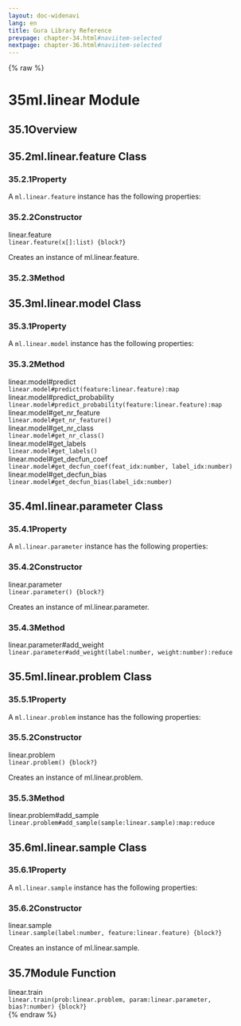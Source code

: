 ```yaml
---
layout: doc-widenavi
lang: en
title: Gura Library Reference
prevpage: chapter-34.html#naviitem-selected
nextpage: chapter-36.html#naviitem-selected
---
```

{% raw %}
<h1><span class="caption-index-1">35</span>ml.linear Module</h1>
<h2><span class="caption-index-2">35.1</span><a name="anchor-35-1"></a>Overview</h2>
<h2><span class="caption-index-2">35.2</span><a name="anchor-35-2"></a>ml.linear.feature Class</h2>
<h3><span class="caption-index-3">35.2.1</span><a name="anchor-35-2-1"></a>Property</h3>
<p>
A <code class="highlighter-rouge">ml.linear.feature</code> instance has the following properties:
</p>
<h3><span class="caption-index-3">35.2.2</span><a name="anchor-35-2-2"></a>Constructor</h3>
<div class="h5">linear.feature</div>
<div class="mb-2"><i class="fas fa-caret-right mr-2"></i><code>linear.feature(x[]:list) {block?}</code></div>
<p>
Creates an instance of ml.linear.feature.
</p>
<h3><span class="caption-index-3">35.2.3</span><a name="anchor-35-2-3"></a>Method</h3>
<h2><span class="caption-index-2">35.3</span><a name="anchor-35-3"></a>ml.linear.model Class</h2>
<h3><span class="caption-index-3">35.3.1</span><a name="anchor-35-3-1"></a>Property</h3>
<p>
A <code class="highlighter-rouge">ml.linear.model</code> instance has the following properties:
</p>
<h3><span class="caption-index-3">35.3.2</span><a name="anchor-35-3-2"></a>Method</h3>
<div class="h5">linear.model#predict</div>
<div class="mb-2"><i class="fas fa-caret-right mr-2"></i><code>linear.model#predict(feature:linear.feature):map</code></div>
<div class="h5">linear.model#predict_probability</div>
<div class="mb-2"><i class="fas fa-caret-right mr-2"></i><code>linear.model#predict_probability(feature:linear.feature):map</code></div>
<div class="h5">linear.model#get_nr_feature</div>
<div class="mb-2"><i class="fas fa-caret-right mr-2"></i><code>linear.model#get_nr_feature()</code></div>
<div class="h5">linear.model#get_nr_class</div>
<div class="mb-2"><i class="fas fa-caret-right mr-2"></i><code>linear.model#get_nr_class()</code></div>
<div class="h5">linear.model#get_labels</div>
<div class="mb-2"><i class="fas fa-caret-right mr-2"></i><code>linear.model#get_labels()</code></div>
<div class="h5">linear.model#get_decfun_coef</div>
<div class="mb-2"><i class="fas fa-caret-right mr-2"></i><code>linear.model#get_decfun_coef(feat_idx:number, label_idx:number)</code></div>
<div class="h5">linear.model#get_decfun_bias</div>
<div class="mb-2"><i class="fas fa-caret-right mr-2"></i><code>linear.model#get_decfun_bias(label_idx:number)</code></div>
<h2><span class="caption-index-2">35.4</span><a name="anchor-35-4"></a>ml.linear.parameter Class</h2>
<h3><span class="caption-index-3">35.4.1</span><a name="anchor-35-4-1"></a>Property</h3>
<p>
A <code class="highlighter-rouge">ml.linear.parameter</code> instance has the following properties:
</p>
<h3><span class="caption-index-3">35.4.2</span><a name="anchor-35-4-2"></a>Constructor</h3>
<div class="h5">linear.parameter</div>
<div class="mb-2"><i class="fas fa-caret-right mr-2"></i><code>linear.parameter() {block?}</code></div>
<p>
Creates an instance of ml.linear.parameter.
</p>
<h3><span class="caption-index-3">35.4.3</span><a name="anchor-35-4-3"></a>Method</h3>
<div class="h5">linear.parameter#add_weight</div>
<div class="mb-2"><i class="fas fa-caret-right mr-2"></i><code>linear.parameter#add_weight(label:number, weight:number):reduce</code></div>
<h2><span class="caption-index-2">35.5</span><a name="anchor-35-5"></a>ml.linear.problem Class</h2>
<h3><span class="caption-index-3">35.5.1</span><a name="anchor-35-5-1"></a>Property</h3>
<p>
A <code class="highlighter-rouge">ml.linear.problem</code> instance has the following properties:
</p>
<h3><span class="caption-index-3">35.5.2</span><a name="anchor-35-5-2"></a>Constructor</h3>
<div class="h5">linear.problem</div>
<div class="mb-2"><i class="fas fa-caret-right mr-2"></i><code>linear.problem() {block?}</code></div>
<p>
Creates an instance of ml.linear.problem.
</p>
<h3><span class="caption-index-3">35.5.3</span><a name="anchor-35-5-3"></a>Method</h3>
<div class="h5">linear.problem#add_sample</div>
<div class="mb-2"><i class="fas fa-caret-right mr-2"></i><code>linear.problem#add_sample(sample:linear.sample):map:reduce</code></div>
<h2><span class="caption-index-2">35.6</span><a name="anchor-35-6"></a>ml.linear.sample Class</h2>
<h3><span class="caption-index-3">35.6.1</span><a name="anchor-35-6-1"></a>Property</h3>
<p>
A <code class="highlighter-rouge">ml.linear.sample</code> instance has the following properties:
</p>
<h3><span class="caption-index-3">35.6.2</span><a name="anchor-35-6-2"></a>Constructor</h3>
<div class="h5">linear.sample</div>
<div class="mb-2"><i class="fas fa-caret-right mr-2"></i><code>linear.sample(label:number, feature:linear.feature) {block?}</code></div>
<p>
Creates an instance of ml.linear.sample.
</p>
<h2><span class="caption-index-2">35.7</span><a name="anchor-35-7"></a>Module Function</h2>
<div class="h5">linear.train</div>
<div class="mb-2"><i class="fas fa-caret-right mr-2"></i><code>linear.train(prob:linear.problem, param:linear.parameter, bias?:number) {block?}</code></div>
{% endraw %}
